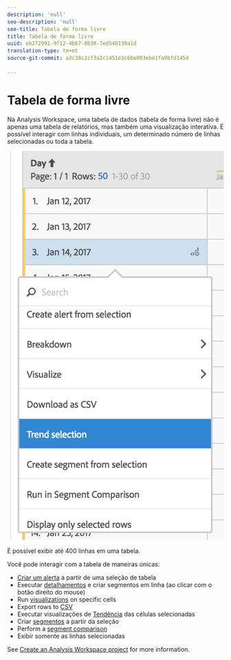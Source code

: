 ```yaml
---
description: 'null'
seo-description: 'null'
seo-title: Tabela de forma livre
title: Tabela de forma livre
uuid: eb272991-9f12-4b67-8b38-7ed548139a1d
translation-type: tm+mt
source-git-commit: a2c38c2cf3a2c1451e2c60e003ebe1fa9bfd145d

---
```



# Tabela de forma livre

Na Analysis Workspace, uma tabela de dados (tabela de forma livre) não é apenas uma tabela de relatórios, mas também uma visualização interativa. É possível interagir com linhas individuais, um determinado número de linhas selecionadas ou toda a tabela.

![](assets/data-table.png)

É possível exibir até 400 linhas em uma tabela.

Você pode interagir com a tabela de maneiras únicas:

* [Criar um alerta](/help/components/c-alerts/alert-builder.md) a partir de uma seleção de tabela
* Executar [detalhamentos](../../../analyze/analysis-workspace/components/dimensions/t-breakdown-fa.md#task_B594DA2476E84DFDA8279E831F0BD9C4) e criar segmentos em linha (ao clicar com o botão direito do mouse)
* Run [visualizations](../../../analyze/analysis-workspace/visualizations/freeform-analysis-visualizations.md#concept_09242627629147A88A68F1506954C276) on specific cells
* Export rows to [CSV](../../../analyze/analysis-workspace/curate-share/download-send.md#concept_BB548979F47F45739679B830428C3025)
* Executar visualizações de [Tendência](../../../analyze/analysis-workspace/analysis-workspace-features.md#section_34930C967C104C2B9092BA8DCF2BF81A) das células selecionadas
* Criar  [segmentos](../../../analyze/analysis-workspace/components/t-freeform-project-segment.md#task_11C6A2C7717B48049E5750B9D20FEC80) a partir da seleção
* Perform a [segment comparison](../../../analyze/analysis-workspace/c-panels/c-segment-comparison/segment-comparison.md#concept_74FAC1C6D0204F9190A110B0D9005793)
* Exibir somente as linhas selecionadas

See [Create an Analysis Workspace project](../../../analyze/analysis-workspace/build-workspace-project/t-freeform-project.md#task_C2C698ACC7954062A28E4784911E6CF2) for more information.
